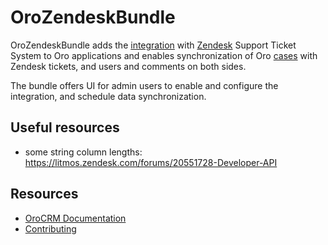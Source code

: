 # OroZendeskBundle

OroZendeskBundle adds the [integration](https://github.com/oroinc/platform/tree/4.1/src/Oro/Bundle/IntegrationBundle) with [Zendesk](https://www.zendesk.com/) Support Ticket System to Oro applications and enables synchronization of Oro [cases](https://github.com/oroinc/crm/tree/4.1/src/Oro/Bundle/CaseBundle) with Zendesk tickets, and users and comments on both sides.

The bundle offers UI for admin users to enable and configure the integration, and schedule data synchronization.

## Useful resources

* some string column lengths: https://litmos.zendesk.com/forums/20551728-Developer-API

Resources
---------

  * [OroCRM Documentation](https://doc.oroinc.com)
  * [Contributing](https://doc.oroinc.com/community/contribute/)
